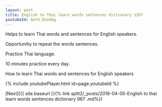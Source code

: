 ```yaml
---
layout: post
title: English to Thai learn words sentences dictionary 1267 
youtubeId: AetG_KUz4Gg
---
```

 
 
Helps to learn Thai words and sentences for English speakers.

Opportunitiy to repeat the words sentences. 

Practice Thai language. 
 
10 minutes practice every day. 
 
How to learn Thai words and sentences for English speakers 
 
{% include youtubePlayer.html id=page.youtubeId %}
 
 
[Next]({{ site.baseurl }}{% link  split2/_posts/2016-04-05-English to thai learn words sentences dictionary 967 .md%})
 
